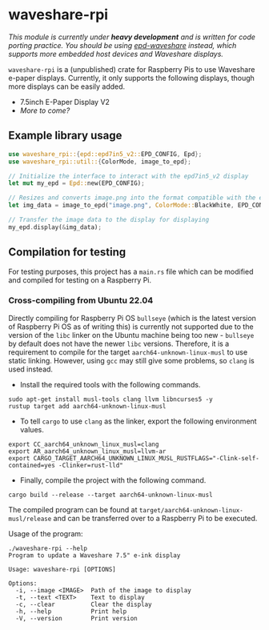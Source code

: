 # waveshare-rpi

*This module is currently under **heavy development** and is written for code porting practice. You should be using [epd-waveshare](https://lib.rs/crates/epd-waveshare) instead, which supports more embedded host devices and Waveshare displays.*

`waveshare-rpi` is a (unpublished) crate for Raspberry Pis to use Waveshare e-paper displays. Currently, it only supports the following displays, though more displays can be easily added.

* 7.5inch E-Paper Display V2
* *More to come?*

## Example library usage

```rust
use waveshare_rpi::{epd::epd7in5_v2::EPD_CONFIG, Epd};
use waveshare_rpi::util::{ColorMode, image_to_epd};

// Initialize the interface to interact with the epd7in5_v2 display
let mut my_epd = Epd::new(EPD_CONFIG);

// Resizes and converts image.png into the format compatible with the epd7in5_v2 display
let img_data = image_to_epd("image.png", ColorMode::BlackWhite, EPD_CONFIG.width, EPD_CONFIG.height).unwrap();

// Transfer the image data to the display for displaying
my_epd.display(&img_data);
```

## Compilation for testing

For testing purposes, this project has a `main.rs` file which can be modified and compiled for testing on a Raspberry Pi.

### Cross-compiling from Ubuntu 22.04

Directly compiling for Raspberry Pi OS `bullseye` (which is the latest version of Raspberry Pi OS as of writing this) is currently not supported due to the version of the `libc` linker on the Ubuntu machine being too new - `bullseye` by default does not have the newer `libc` versions. Therefore, it is a requirement to compile for the target `aarch64-unknown-linux-musl` to use static linking. However, using `gcc` may still give some problems, so `clang` is used instead.

* Install the required tools with the following commands. 

```
sudo apt-get install musl-tools clang llvm libncurses5 -y
rustup target add aarch64-unknown-linux-musl
```

* To tell `cargo` to use `clang` as the linker, export the following environment values.

```
export CC_aarch64_unknown_linux_musl=clang
export AR_aarch64_unknown_linux_musl=llvm-ar
export CARGO_TARGET_AARCH64_UNKNOWN_LINUX_MUSL_RUSTFLAGS="-Clink-self-contained=yes -Clinker=rust-lld"
```

* Finally, compile the project with the following command.

```
cargo build --release --target aarch64-unknown-linux-musl
```

The compiled program can be found at `target/aarch64-unknown-linux-musl/release` and can be transferred over to a Raspberry Pi to be executed.

Usage of the program:

```
./waveshare-rpi --help
Program to update a Waveshare 7.5" e-ink display

Usage: waveshare-rpi [OPTIONS]

Options:
  -i, --image <IMAGE>  Path of the image to display
  -t, --text <TEXT>    Text to display
  -c, --clear          Clear the display
  -h, --help           Print help
  -V, --version        Print version
```


